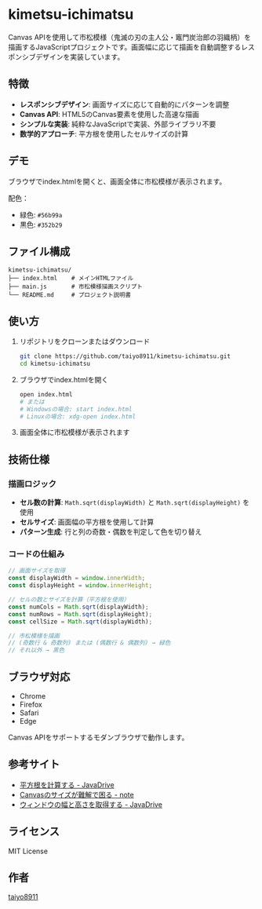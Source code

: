 # kimetsu-ichimatsu

Canvas APIを使用して市松模様（鬼滅の刃の主人公・竈門炭治郎の羽織柄）を描画するJavaScriptプロジェクトです。画面幅に応じて描画を自動調整するレスポンシブデザインを実装しています。

## 特徴

- **レスポンシブデザイン**: 画面サイズに応じて自動的にパターンを調整
- **Canvas API**: HTML5のCanvas要素を使用した高速な描画
- **シンプルな実装**: 純粋なJavaScriptで実装、外部ライブラリ不要
- **数学的アプローチ**: 平方根を使用したセルサイズの計算

## デモ

ブラウザでindex.htmlを開くと、画面全体に市松模様が表示されます。

配色：
- 緑色: `#56b99a`
- 黒色: `#352b29`

## ファイル構成

```
kimetsu-ichimatsu/
├── index.html    # メインHTMLファイル
├── main.js       # 市松模様描画スクリプト
└── README.md     # プロジェクト説明書
```

## 使い方

1. リポジトリをクローンまたはダウンロード
   ```bash
   git clone https://github.com/taiyo8911/kimetsu-ichimatsu.git
   cd kimetsu-ichimatsu
   ```

2. ブラウザでindex.htmlを開く
   ```bash
   open index.html
   # または
   # Windowsの場合: start index.html
   # Linuxの場合: xdg-open index.html
   ```

3. 画面全体に市松模様が表示されます

## 技術仕様

### 描画ロジック

- **セル数の計算**: `Math.sqrt(displayWidth)` と `Math.sqrt(displayHeight)` を使用
- **セルサイズ**: 画面幅の平方根を使用して計算
- **パターン生成**: 行と列の奇数・偶数を判定して色を切り替え

### コードの仕組み

```javascript
// 画面サイズを取得
const displayWidth = window.innerWidth;
const displayHeight = window.innerHeight;

// セルの数とサイズを計算（平方根を使用）
const numCols = Math.sqrt(displayWidth);
const numRows = Math.sqrt(displayHeight);
const cellSize = Math.sqrt(displayWidth);

// 市松模様を描画
// (奇数行 & 奇数列) または (偶数行 & 偶数列) → 緑色
// それ以外 → 黒色
```

## ブラウザ対応

- Chrome
- Firefox
- Safari
- Edge

Canvas APIをサポートするモダンブラウザで動作します。

## 参考サイト

- [平方根を計算する - JavaDrive](https://www.javadrive.jp/javascript/math_class/index16.html)
- [Canvasのサイズが難解で困る - note](https://note.affi-sapo-sv.com/js-canvas-size.php)
- [ウィンドウの幅と高さを取得する - JavaDrive](https://www.javadrive.jp/javascript/webpage/index6.html)

## ライセンス

MIT License

## 作者

[taiyo8911](https://github.com/taiyo8911)
